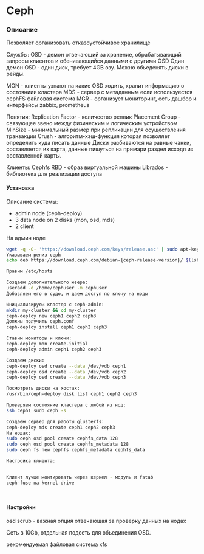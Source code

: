 # Ceph

### Описание
Позволяет организовать отказоустойчивое хранилище

Службы:
OSD - демон отвечающий за хранение, обрабатывающий запросы клиентов и обенивающийся данными с другими OSD
Один демон OSD - один диск, требует 4GB озу. Можно обьеденять диски в рейды.

MON - клиенты узнают на какие OSD ходить, хранит информацию о состояниии кластера
MDS - сервер с метаданным если используестся cephFS файловая система
MGR - организует мониторинг, есть дашбор и интерфейсы zabbix, prometheus


Понятия:
Replication Factor - количество реплик
Placement Group - связующее звено между физическим и логическим устройством
MinSize - минимальный размер при репликации для осуществления транзакции
Crush - алгоритм-хэш-функция которая позволяет определить куда писать данные
Диски разбиваются на равные чанки, составляется их карта, данные пишуться на примари раздел исходя из составленной карты.


Клиенты:
Cephfs
RBD - образ виртуальной машины
Librados - библиотека для реализации доступа


#### Установка

Описание системы:
- admin node (ceph-deploy)
- 3 data node on 2 disks (mon, osd, mds)
- 2 client

На админ ноде
```bash
wget -q -O- 'https://download.ceph.com/keys/release.asc' | sudo apt-key add -
Указываем релиз ceph
echo deb https://download.ceph.com/debian-{ceph-release-version}/ $(lsb_release -sc) main | sudo tee /etc/apt/sources.list.d/ceph.list

Правим /etc/hosts

Создаем дополнительного юзера:
useradd -d /home/cephuser -m cephuser
Добавляем его в судо, и даем доступ по ключу на ноды

Инициализируем кластер с ceph-admin:
mkdir my-cluster && cd my-cluster
ceph-deploy new ceph1 ceph2 ceph3
Должны получить ceph.conf
ceph-deploy install ceph1 ceph2 ceph3

Ставим мониторы и ключи:
ceph-deploy mon create-initial
ceph-deploy admin ceph1 ceph2 ceph3

Создаем диски:
ceph-deploy osd create --data /dev/vdb ceph1 
ceph-deploy osd create --data /dev/vdb ceph2 
ceph-deploy osd create --data /dev/vdb ceph3 

Посмотреть диски на хостах:
/usr/bin/ceph-deploy disk list ceph1 ceph2 ceph3

Проверяем состояние кластера с любой из нод:
ssh ceph1 sudo ceph -s

Создаем сервер для работы glusterfs:
ceph-deploy mds create ceph1 ceph2 ceph3
На нодах:
sudo ceph osd pool create cephfs_data 128
sudo ceph osd pool create cephfs_metadata 128
sudo ceph fs new cephfs cephfs_metadata cephfs_data

Настройка клиента:


Клиент лучше монтировать через кернел - модуль и fstab
ceph-fuse на kernel drive




```



#### Настройки

osd scrub - важная опция отвечающая за проверку данных на нодах

Сеть в 10Gb, отдельная подсеть для обьединения OSD.

рекомендуемая файловая система xfs

